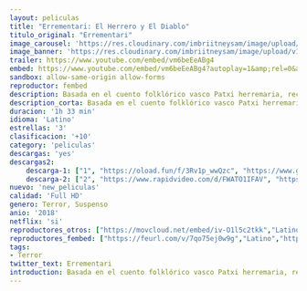 ```yaml
---
layout: peliculas
title: "Errementari: El Herrero y El Diablo"
titulo_original: "Errementari"
image_carousel: 'https://res.cloudinary.com/imbriitneysam/image/upload/v1544663424/errementari-poster-min.jpg'
image_banner: 'https://res.cloudinary.com/imbriitneysam/image/upload/v1544663425/erre-banner-min.jpg'
trailer: https://www.youtube.com/embed/vm6beEeABg4
embed: https://www.youtube.com/embed/vm6beEeABg4?autoplay=1&amp;rel=0&amp;hd=1&border=0&wmode=opaque&enablejsapi=1&modestbranding=1&controls=1&showinfo=0
sandbox: allow-same-origin allow-forms
reproductor: fembed
description: Basada en el cuento folklórico vasco Patxi herremaria, recogido por el sacerdote, arqueólogo y antropólogo José Migel de Barandiarán en 1903, la historia se desarrolla en el País Vasco en 1845, en un universo habitado por criaturas diabólicas mitológicas, luchando por capturar el almas de los inconscientes.
description_corta: Basada en el cuento folklórico vasco Patxi herremaria, recogido por el sacerdote, arqueólogo y antropólogo José Migel de Barandiarán en 1903, la historia se desarrolla en el País Vasco en 1845, en un universo habitado por 
duracion: '1h 33 min'
idioma: 'Latino'
estrellas: '3'
clasificacion: '+10'
category: 'peliculas'
descargas: 'yes'
descargas2:
    descarga-1: ["1", "https://oload.fun/f/3Rv1p_wwQzc", "https://www.google.com/s2/favicons?domain=openload.co","OpenLoad","https://res.cloudinary.com/imbriitneysam/image/upload/v1541473684/mexico.png", "Latino", "Full HD"]
    descarga-2: ["2", "https://www.rapidvideo.com/d/FWATO1IFAV", "https://www.google.com/s2/favicons?domain=www.rapidvideo.com","RapidVideo","https://res.cloudinary.com/imbriitneysam/image/upload/v1541473684/mexico.png", "Latino", "Full HD"]
nuevo: 'new_peliculas'
calidad: 'Full HD'
genero: Terror, Suspenso
anio: '2018'
netflix: 'si'
reproductores_otros: ["https://movcloud.net/embed/iv-O1l5c2tkk","Latino","https://gdriveplayer.io/embed2.php?link=9clU0UKayFphBX9QBcoeMwZTrefOQUzq6wpLigjFf1avndypVpzAAyAW1aZ7uW8ppdxd3akMrw3KZVfynBvWwGuzlIjTrYiLx3OcUohZNB%252B3jfHnQz%252Bd4Bkb5hAGuRsIJWwj%252B%252FYGOxx5pHusGkC0hUWECPczZ6UqfXP7cjS81hcrjzu7l7P9I5XVAxuKVjcL17q9878nO7l0l6lTd31Ay7","Latino","https://mstream.website/vugnl990xbdm","Latino"]
reproductores_fembed: ["https://feurl.com/v/7qo75ej0w9g","Latino","https://feurl.com/v/dwor55nx7pv","Latino"]
tags:
- Terror
twitter_text: Errementari
introduction: Basada en el cuento folklórico vasco Patxi herremaria, recogido por el sacerdote, arqueólogo y antropólogo José Migel de Barandiarán en 1903, la historia se desarrolla en el País Vasco en 1845, en un universo habitado por 
---
```



 







